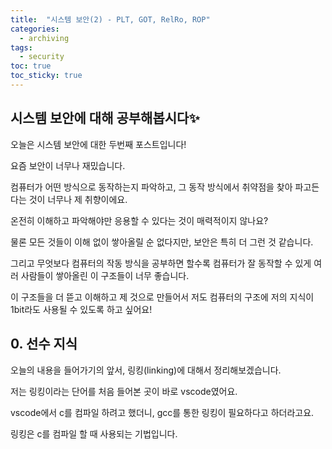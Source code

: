 ```yaml
---
title:  "시스템 보안(2) - PLT, GOT, RelRo, ROP"
categories: 
  - archiving
tags:
  - security
toc: true
toc_sticky: true
---
```

## 시스템 보안에 대해 공부해봅시다✨

오늘은 시스템 보안에 대한 두번째 포스트입니다!

요즘 보안이 너무나 재밌습니다. 

컴퓨터가 어떤 방식으로 동작하는지 파악하고, 그 동작 방식에서 취약점을 찾아 파고든다는 것이 너무나 제 취향이에요.

온전히 이해하고 파악해야만 응용할 수 있다는 것이 매력적이지 않나요?

물론 모든 것들이 이해 없이 쌓아올릴 순 없다지만, 보안은 특히 더 그런 것 같습니다.

그리고 무엇보다 컴퓨터의 작동 방식을 공부하면 할수록 컴퓨터가 잘 동작할 수 있게 여러 사람들이 쌓아올린 이 구조들이 너무 좋습니다.

이 구조들을 더 뜯고 이해하고 제 것으로 만들어서 저도 컴퓨터의 구조에 저의 지식이 1bit라도 사용될 수 있도록 하고 싶어요!

## 0. 선수 지식

오늘의 내용을 들어가기의 앞서, 링킹(linking)에 대해서 정리해보겠습니다.

저는 링킹이라는 단어를 처음 들어본 곳이 바로 vscode였어요.

vscode에서 c를 컴파일 하려고 했더니, gcc를 통한 링킹이 필요하다고 하더라고요.

링킹은 c를 컴파일 할 때 사용되는 기법입니다.

 